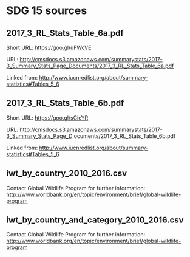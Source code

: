 # SDG 15 sources

## 2017_3_RL_Stats_Table_6a.pdf

Short URL: https://goo.gl/uFWcVE

URL: http://cmsdocs.s3.amazonaws.com/summarystats/2017-3_Summary_Stats_Page_Documents/2017_3_RL_Stats_Table_6a.pdf

Linked from: http://www.iucnredlist.org/about/summary-statistics#Tables_5_6

## 2017_3_RL_Stats_Table_6b.pdf

Short URL: https://goo.gl/sCieYR

URL: http://cmsdocs.s3.amazonaws.com/summarystats/2017-3_Summary_Stats_Page_D ocuments/2017_3_RL_Stats_Table_6b.pdf

Linked from: http://www.iucnredlist.org/about/summary-statistics#Tables_5_6

## iwt_by_country_2010_2016.csv

Contact Global Wildlife Program for further information: http://www.worldbank.org/en/topic/environment/brief/global-wildlife-program

## iwt_by_country_and_category_2010_2016.csv

Contact Global Wildlife Program for further information: http://www.worldbank.org/en/topic/environment/brief/global-wildlife-program
